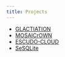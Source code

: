 ```yaml
---
title: Projects
---
```


* [GLACTIATION](https://glaciation-project.eu)
* [MOSAICrOWN](https://mosaicrown.eu)
* [ESCUDO-CLOUD](www.escudocloud.eu)
* [SeSQLite](@/projects/sesqlite.md)
